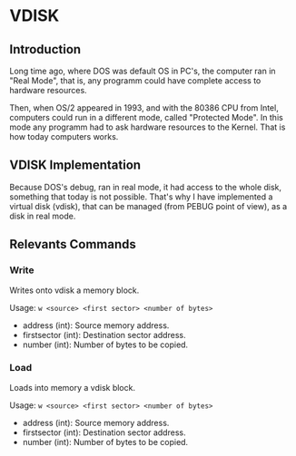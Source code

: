# VDISK

## Introduction

Long time ago, where DOS was default OS in PC's, the computer ran in "Real Mode", that is, any programm could have
complete access to hardware resources.

Then, when OS/2 appeared in 1993, and with the 80386 CPU from Intel, computers could run in a different mode, called 
"Protected Mode". In this mode any programm had to ask hardware resources to the Kernel. That is how today computers
works.

## VDISK Implementation

Because DOS's debug, ran in real mode, it had access to the whole disk, something that today is not possible. 
That's why I have implemented a virtual disk (vdisk), that can be managed (from PEBUG point of view), as a 
disk in real mode.

## Relevants Commands

### Write

Writes onto vdisk a memory block.

Usage: ```w <source> <first sector> <number of bytes>```

* address (int): Source memory address.
* firstsector (int): Destination sector address.
* number (int): Number of bytes to be copied.

### Load

Loads into memory a vdisk block.

Usage: ```w <source> <first sector> <number of bytes>```

* address (int): Source memory address.
* firstsector (int): Destination sector address.
* number (int): Number of bytes to be copied.

